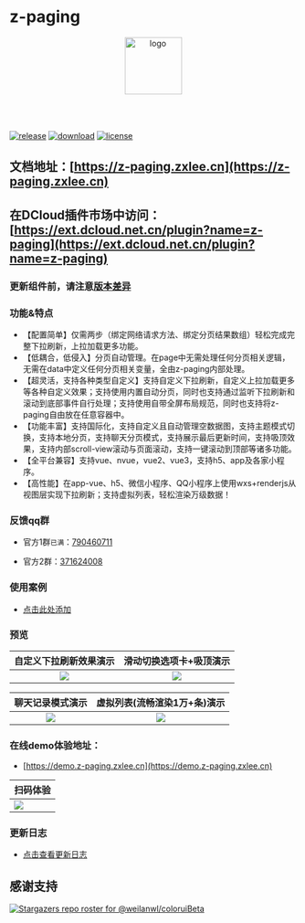 # z-paging

<p align="center">
    <img alt="logo" src="https://z-paging.zxlee.cn/img/title-logo.png" height="100" style="margin-bottom: 50px;">
</p>

[![release](https://img.shields.io/github/v/release/SmileZXLee/uni-z-paging?style=flat)](https://github.com/SmileZXLee/uni-z-paging/releases)
[![download](https://img.shields.io/npm/dt/z-paging?style=flat)](https://www.npmjs.com/package/z-paging)
[![license](https://img.shields.io/github/license/SmileZXLee/uni-z-paging?style=flat)](https://en.wikipedia.org/wiki/MIT_License)

## 文档地址：[https://z-paging.zxlee.cn](https://z-paging.zxlee.cn) 

## 在DCloud插件市场中访问：[https://ext.dcloud.net.cn/plugin?name=z-paging](https://ext.dcloud.net.cn/plugin?name=z-paging)

### 更新组件前，请注意[版本差异](https://z-paging.zxlee.cn/start/upgrade-guide.html)

### 功能&特点

* 【配置简单】仅需两步（绑定网络请求方法、绑定分页结果数组）轻松完成完整下拉刷新，上拉加载更多功能。
* 【低耦合，低侵入】分页自动管理。在page中无需处理任何分页相关逻辑，无需在data中定义任何分页相关变量，全由z-paging内部处理。
* 【超灵活，支持各种类型自定义】支持自定义下拉刷新，自定义上拉加载更多等各种自定义效果；支持使用内置自动分页，同时也支持通过监听下拉刷新和滚动到底部事件自行处理；支持使用自带全屏布局规范，同时也支持将z-paging自由放在任意容器中。
* 【功能丰富】支持国际化，支持自定义且自动管理空数据图，支持主题模式切换，支持本地分页，支持聊天分页模式，支持展示最后更新时间，支持吸顶效果，支持内部scroll-view滚动与页面滚动，支持一键滚动到顶部等诸多功能。
* 【全平台兼容】支持vue、nvue，vue2、vue3，支持h5、app及各家小程序。
* 【高性能】在app-vue、h5、微信小程序、QQ小程序上使用wxs+renderjs从视图层实现下拉刷新；支持虚拟列表，轻松渲染万级数据！

### 反馈qq群
* 官方1群`已满`：[790460711](https://jq.qq.com/?_wv=1027&k=vU2fKZZH)

* 官方2群：[371624008](http://qm.qq.com/cgi-bin/qm/qr?_wv=1027&k=avPmibADf2TNi4LxkIwjCE5vbfXpa-r1&authKey=dQ%2FVDAR87ONxI4b32Py%2BvmXbhnopjHN7%2FJPtdsqJdsCPFZB6zDQ17L06Uh0kITUZ&noverify=0&group_code=371624008)

### 使用案例
* [点击此处添加](https://github.com/SmileZXLee/uni-z-paging/issues/42)  

### 预览

|                 自定义下拉刷新效果演示                  |                      滑动切换选项卡+吸顶演示                       |
| :----------------------------------------------------------: | :----------------------------------------------------------: |
| ![](https://z-paging.zxlee.cn/public/img/z-paging-demo5.gif) | ![](https://z-paging.zxlee.cn/public/img/z-paging-demo6.gif) |

|                   聊天记录模式演示                    |                    虚拟列表(流畅渲染1万+条)演示                     |
| :----------------------------------------------------------: | :----------------------------------------------------------: |
| ![](https://z-paging.zxlee.cn/public/img/z-paging-demo7.gif) | ![](https://z-paging.zxlee.cn/public/img/z-paging-demo8.gif) |

### 在线demo体验地址：

* [https://demo.z-paging.zxlee.cn](https://demo.z-paging.zxlee.cn)

| 扫码体验                                                     |
| ------------------------------------------------------------ |
| ![](https://z-paging.zxlee.cn/public/img/code.png) |

### 更新日志
* [点击查看更新日志](https://ext.dcloud.net.cn/plugin?id=3935&update_log)

## 感谢支持

[![Stargazers repo roster for @weilanwl/coloruiBeta](https://reporoster.com/stars/SmileZXLee/uni-z-paging)](https://github.com/SmileZXLee/uni-z-paging/stargazers)

